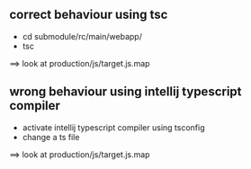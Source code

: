## correct behaviour using tsc

- cd submodule/rc/main/webapp/
- tsc

==> look at production/js/target.js.map


## wrong behaviour using intellij typescript compiler

- activate intellij typescript compiler using tsconfig
- change a ts file
 
==> look at production/js/target.js.map